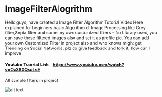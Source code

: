 # ImageFilterAlogrithm

Hello guys,
have created a 
Image Filter Algorithm Tutorial Video
Here explained for beginners basic Algorithm of Image Processing like Grey filter,Sepia filter 
and some my own customized filters - No Library used, you can save these filtered images also and set it as profile pic.
You can add your own Customized Filter in project also and who knows might get Trending on Social Networks.
plz do give feedback and fork it, how can I improve

#### Youtube Tutorial Link - https://www.youtube.com/watch?v=Oa380QsuLsE 
All sample filters in project

![alt text](https://github.com/theshivamlko/ImageFilterAlogrithm/blob/master/sample.png)

